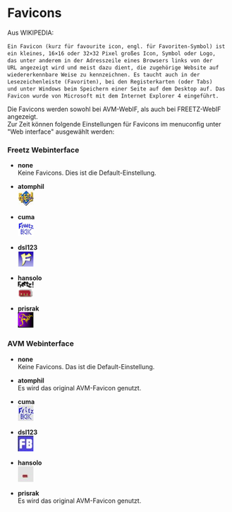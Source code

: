 # Favicons

Aus WIKIPEDIA:
```
Ein Favicon (kurz für favourite icon, engl. für Favoriten-Symbol) ist
ein kleines, 16×16 oder 32×32 Pixel großes Icon, Symbol oder Logo,
das unter anderem in der Adresszeile eines Browsers links von der
URL angezeigt wird und meist dazu dient, die zugehörige Website auf
wiedererkennbare Weise zu kennzeichnen. Es taucht auch in der
Lesezeichenleiste (Favoriten), bei den Registerkarten (oder Tabs)
und unter Windows beim Speichern einer Seite auf dem Desktop auf. Das
Favicon wurde von Microsoft mit dem Internet Explorer 4 eingeführt.
```
Die Favicons werden sowohl bei AVM-WebIF, als auch bei FREETZ-WebIF angezeigt.<br>
Zur Zeit können folgende Einstellungen für Favicons im menuconfig unter "Web interface" ausgewählt werden:

### Freetz Webinterface

 * **none**<br>
   Keine Favicons. Dies ist die Default-Einstellung.

 * **atomphil**<br>
   [![Favicon atomphil](../screenshots/000-FAV_mod-atomphil_md.jpg)](../screenshots/000-FAV_mod-atomphil.jpg)

 * **cuma**<br>
   [![Favicon cuma](../screenshots/000-FAV_mod-cuma_md.png)](../screenshots/000-FAV_mod-cuma.png)

 * **dsl123**<br>
   [![Favicon dsl123](../screenshots/000-FAV_mod-dsl123_md.png)](../screenshots/000-FAV_mod-dsl123.png)

 * **hansolo**<br>
   [![Favicon hansolo](../screenshots/000-FAV_mod-hansolo_md.png)](../screenshots/000-FAV_mod-hansolo.png)

 * **prisrak**<br>
   [![Favicon prisrak](../screenshots/000-FAV_mod-prisrak_md.png)](../screenshots/000-FAV_mod-prisrak.png)

### AVM Webinterface

 * **none**<br>
   Keine Favicons. Das ist die Default-Einstellung.

 * **atomphil**<br>
   Es wird das original AVM-Favicon genutzt.

 * **cuma**<br>
   [![AVMicon cuma](../screenshots/000-FAV_avm-cuma_md.jpg)](../screenshots/000-FAV_avm-cuma.jpg)

 * **dsl123**<br>
   [![AVMicon dsl123](../screenshots/000-FAV_avm-dsl123_md.jpg)](../screenshots/000-FAV_avm-dsl123.jpg)

 * **hansolo**<br>
   [![AVMicon hansolo](../screenshots/000-FAV_avm-hansolo_md.jpg)](../screenshots/000-FAV_avm-hansolo.jpg)

 * **prisrak**<br>
   Es wird das original AVM-Favicon genutzt.

<br>
